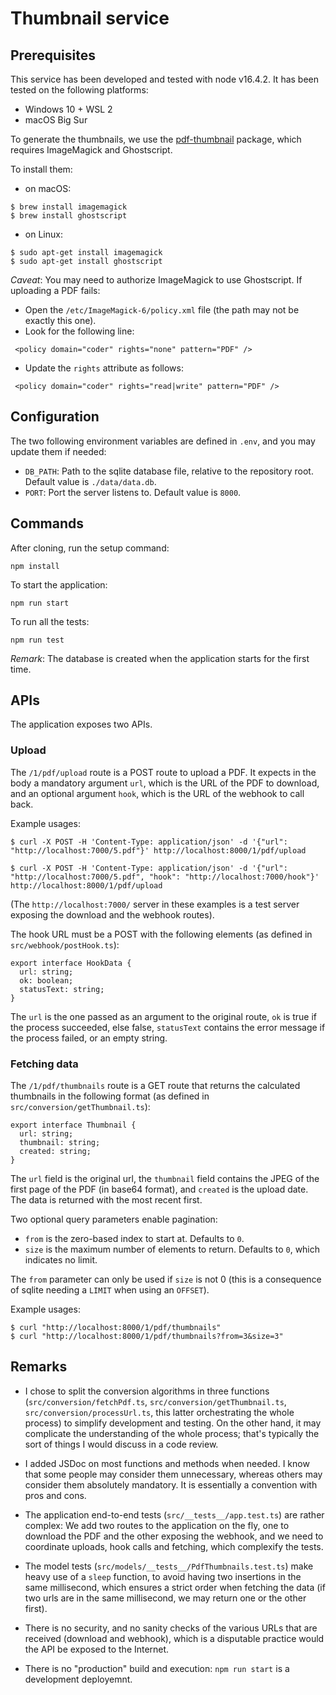 # Thumbnail service

## Prerequisites

This service has been developed and tested with node v16.4.2. It has been tested on the following platforms:

- Windows 10 + WSL 2
- macOS Big Sur

To generate the thumbnails, we use the [pdf-thumbnail](https://www.npmjs.com/package/pdf-thumbnail) package, which requires ImageMagick and Ghostscript.

To install them:

- on macOS:

```
$ brew install imagemagick
$ brew install ghostscript
```

- on Linux:

```
$ sudo apt-get install imagemagick
$ sudo apt-get install ghostscript
```

_Caveat_: You may need to authorize ImageMagick to use Ghostscript. If uploading a PDF fails:

- Open the `/etc/ImageMagick-6/policy.xml` file (the path may not be exactly this one).
- Look for the following line:

```
 <policy domain="coder" rights="none" pattern="PDF" />
```

- Update the `rights` attribute as follows:

```
 <policy domain="coder" rights="read|write" pattern="PDF" />
```

## Configuration

The two following environment variables are defined in `.env`, and you may update them if needed:

- `DB_PATH`: Path to the sqlite database file, relative to the repository root. Default value is `./data/data.db`.
- `PORT`: Port the server listens to. Default value is `8000`.

## Commands

After cloning, run the setup command:

```
npm install
```

To start the application:

```
npm run start
```

To run all the tests:

```
npm run test
```

_Remark_: The database is created when the application starts for the first time.

## APIs

The application exposes two APIs.

### Upload

The `/1/pdf/upload` route is a POST route to upload a PDF. It expects in the body a mandatory argument `url`, which is the URL of the PDF to download, and an optional argument `hook`, which is the URL of the webhook to call back.

Example usages:

```
$ curl -X POST -H 'Content-Type: application/json' -d '{"url": "http://localhost:7000/5.pdf"}' http://localhost:8000/1/pdf/upload

$ curl -X POST -H 'Content-Type: application/json' -d '{"url": "http://localhost:7000/5.pdf", "hook": "http://localhost:7000/hook"}' http://localhost:8000/1/pdf/upload

```

(The `http://localhost:7000/` server in these examples is a test server exposing the download and the webhook routes).

The hook URL must be a POST with the following elements (as defined in `src/webhook/postHook.ts`):

```
export interface HookData {
  url: string;
  ok: boolean;
  statusText: string;
}
```

The `url` is the one passed as an argument to the original route, `ok` is true if the process succeeded, else false, `statusText` contains the error message if the process failed, or an empty string.

### Fetching data

The `/1/pdf/thumbnails` route is a GET route that returns the calculated thumbnails in the following format (as defined in `src/conversion/getThumbnail.ts`):

```
export interface Thumbnail {
  url: string;
  thumbnail: string;
  created: string;
}
```

The `url` field is the original url, the `thumbnail` field contains the JPEG of the first page of the PDF (in base64 format), and `created` is the upload date. The data is returned with the most recent first.

Two optional query parameters enable pagination:

- `from` is the zero-based index to start at. Defaults to `0`.
- `size` is the maximum number of elements to return. Defaults to `0`, which indicates no limit.

The `from` parameter can only be used if `size` is not 0 (this is a consequence of sqlite needing a `LIMIT` when using an `OFFSET`).

Example usages:

```
$ curl "http://localhost:8000/1/pdf/thumbnails"
$ curl "http://localhost:8000/1/pdf/thumbnails?from=3&size=3"
```

## Remarks

- I chose to split the conversion algorithms in three functions (`src/conversion/fetchPdf.ts`, `src/conversion/getThumbnail.ts`, `src/conversion/processUrl.ts`, this latter orchestrating the whole process) to simplify development and testing. On the other hand, it may complicate the understanding of the whole process; that's typically the sort of things I would discuss in a code review.

- I added JSDoc on most functions and methods when needed. I know that some people may consider them unnecessary, whereas others may consider them absolutely mandatory. It is essentially a convention with pros and cons.

- The application end-to-end tests (`src/__tests__/app.test.ts`) are rather complex: We add two routes to the application on the fly, one to download the PDF and the other exposing the webhook, and we need to coordinate uploads, hook calls and fetching, which complexify the tests.

- The model tests (`src/models/__tests__/PdfThumbnails.test.ts`) make heavy use of a `sleep` function, to avoid having two insertions in the same millisecond, which ensures a strict order when fetching the data (if two urls are in the same millisecond, we may return one or the other first).

- There is no security, and no sanity checks of the various URLs that are received (download and webhook), which is a disputable practice would the API be exposed to the Internet.

- There is no "production" build and execution: `npm run start` is a development deployemnt.
